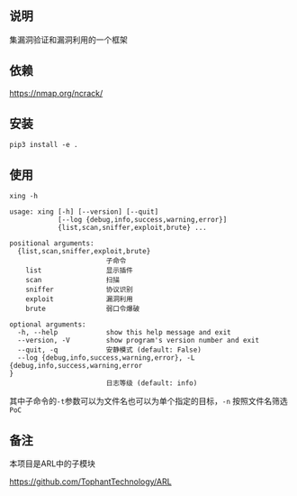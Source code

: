 ## 说明

集漏洞验证和漏洞利用的一个框架


## 依赖
https://nmap.org/ncrack/


## 安装
```
pip3 install -e .
```

## 使用

```
xing -h

usage: xing [-h] [--version] [--quit]
            [--log {debug,info,success,warning,error}]
            {list,scan,sniffer,exploit,brute} ...

positional arguments:
  {list,scan,sniffer,exploit,brute}
                        子命令
    list                显示插件
    scan                扫描
    sniffer             协议识别
    exploit             漏洞利用
    brute               弱口令爆破

optional arguments:
  -h, --help            show this help message and exit
  --version, -V         show program's version number and exit
  --quit, -q            安静模式 (default: False)
  --log {debug,info,success,warning,error}, -L {debug,info,success,warning,error
}
                        日志等级 (default: info)
```

其中子命令的`-t`参数可以为文件名也可以为单个指定的目标，`-n` 按照文件名筛选`PoC`

## 备注
本项目是ARL中的子模块

https://github.com/TophantTechnology/ARL